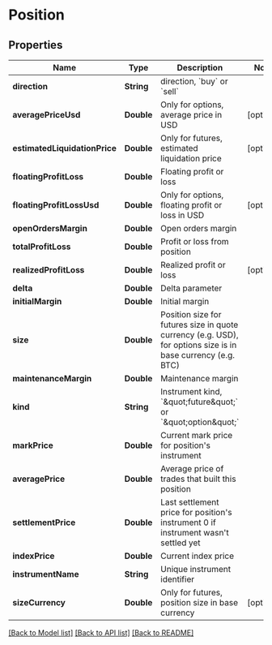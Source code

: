 # Position

## Properties
Name | Type | Description | Notes
------------ | ------------- | ------------- | -------------
**direction** | **String** | direction, &#x60;buy&#x60; or &#x60;sell&#x60; | 
**averagePriceUsd** | **Double** | Only for options, average price in USD | [optional] 
**estimatedLiquidationPrice** | **Double** | Only for futures, estimated liquidation price | [optional] 
**floatingProfitLoss** | **Double** | Floating profit or loss | 
**floatingProfitLossUsd** | **Double** | Only for options, floating profit or loss in USD | [optional] 
**openOrdersMargin** | **Double** | Open orders margin | 
**totalProfitLoss** | **Double** | Profit or loss from position | 
**realizedProfitLoss** | **Double** | Realized profit or loss | [optional] 
**delta** | **Double** | Delta parameter | 
**initialMargin** | **Double** | Initial margin | 
**size** | **Double** | Position size for futures size in quote currency (e.g. USD), for options size is in base currency (e.g. BTC) | 
**maintenanceMargin** | **Double** | Maintenance margin | 
**kind** | **String** | Instrument kind, &#x60;\&quot;future\&quot;&#x60; or &#x60;\&quot;option\&quot;&#x60; | 
**markPrice** | **Double** | Current mark price for position&#39;s instrument | 
**averagePrice** | **Double** | Average price of trades that built this position | 
**settlementPrice** | **Double** | Last settlement price for position&#39;s instrument 0 if instrument wasn&#39;t settled yet | 
**indexPrice** | **Double** | Current index price | 
**instrumentName** | **String** | Unique instrument identifier | 
**sizeCurrency** | **Double** | Only for futures, position size in base currency | [optional] 

[[Back to Model list]](../README.md#documentation-for-models) [[Back to API list]](../README.md#documentation-for-api-endpoints) [[Back to README]](../README.md)


